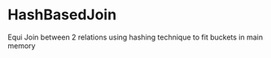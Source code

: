 # HashBasedJoin
Equi Join between 2 relations using hashing technique to fit buckets in main memory
